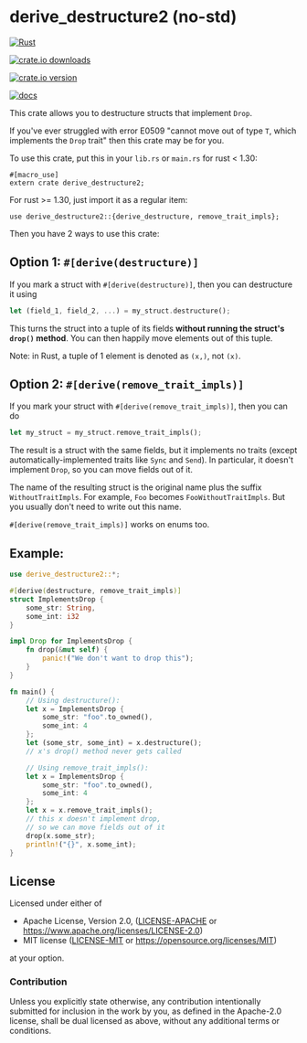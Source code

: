 # derive_destructure2 **(no-std)**

[![Rust](https://github.com/NobodyXu/derive_destructure2/actions/workflows/rust.yml/badge.svg)](https://github.com/NobodyXu/derive_destructure2/actions/workflows/rust.yml)

[![crate.io downloads](https://img.shields.io/crates/d/derive_destructure2)](https://crates.io/crates/derive_destructure2)

[![crate.io version](https://img.shields.io/crates/v/derive_destructure2)](https://crates.io/crates/derive_destructure2)

[![docs](https://docs.rs/derive_destructure2/badge.svg)](https://docs.rs/derive_destructure2)

This crate allows you to destructure structs that implement `Drop`.

If you've ever struggled with error E0509
"cannot move out of type `T`, which implements the `Drop` trait"
then this crate may be for you.

To use this crate, put this in your `lib.rs` or `main.rs` for rust < 1.30:

```ignore
#[macro_use]
extern crate derive_destructure2;
```

For rust >= 1.30, just import it as a regular item:

```ignore
use derive_destructure2::{derive_destructure, remove_trait_impls};
```

Then you have 2 ways to use this crate:

## Option 1: `#[derive(destructure)]`

If you mark a struct with `#[derive(destructure)]`, then you can destructure it using

```rust
let (field_1, field_2, ...) = my_struct.destructure();
```

This turns the struct into a tuple of its fields **without running the struct's `drop()`
method**. You can then happily move elements out of this tuple.

Note: in Rust, a tuple of 1 element is denoted as `(x,)`, not `(x)`.

## Option 2: `#[derive(remove_trait_impls)]`

If you mark your struct with `#[derive(remove_trait_impls)]`, then you can do

```rust
let my_struct = my_struct.remove_trait_impls();
```

The result is a struct with the same fields, but it implements no traits
(except automatically-implemented traits like `Sync` and `Send`).
In particular, it doesn't implement `Drop`, so you can move fields out of it.

The name of the resulting struct is the original name plus the suffix `WithoutTraitImpls`.
For example, `Foo` becomes `FooWithoutTraitImpls`. But you usually don't need to write
out this name.

`#[derive(remove_trait_impls)]` works on enums too.

## Example:

```rust
use derive_destructure2::*;

#[derive(destructure, remove_trait_impls)]
struct ImplementsDrop {
    some_str: String,
    some_int: i32
}

impl Drop for ImplementsDrop {
    fn drop(&mut self) {
        panic!("We don't want to drop this");
    }
}

fn main() {
    // Using destructure():
    let x = ImplementsDrop {
        some_str: "foo".to_owned(),
        some_int: 4
    };
    let (some_str, some_int) = x.destructure();
    // x's drop() method never gets called

    // Using remove_trait_impls():
    let x = ImplementsDrop {
        some_str: "foo".to_owned(),
        some_int: 4
    };
    let x = x.remove_trait_impls();
    // this x doesn't implement drop,
    // so we can move fields out of it
    drop(x.some_str);
    println!("{}", x.some_int);
}
```

## License

Licensed under either of

* Apache License, Version 2.0, ([LICENSE-APACHE](LICENSE-APACHE) or https://www.apache.org/licenses/LICENSE-2.0)
* MIT license ([LICENSE-MIT](LICENSE-MIT) or https://opensource.org/licenses/MIT)

at your option.

### Contribution

Unless you explicitly state otherwise, any contribution intentionally
submitted for inclusion in the work by you, as defined in the Apache-2.0
license, shall be dual licensed as above, without any additional terms or
conditions.

